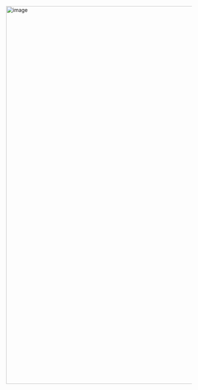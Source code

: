 <img width="1023" alt="image" src="https://github.com/brunasiaovn/gerador-numeros/assets/139784873/0e2034b9-a724-428d-a610-8970b462dba7">
